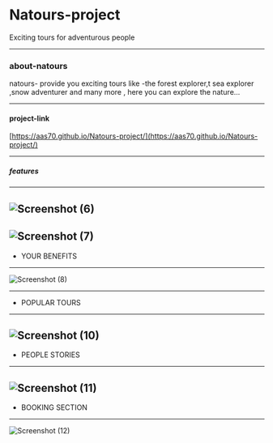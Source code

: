 # Natours-project
 Exciting tours for adventurous people
 
 

------------

### about-natours
natours- provide you exciting tours like -the forest explorer,t sea explorer ,snow adventurer and many more , here you can explore the nature...


------------

#### project-link
[https://aas70.github.io/Natours-project/](https://aas70.github.io/Natours-project/)


---------

##### features
------
![Screenshot (6)](https://user-images.githubusercontent.com/115452935/202714222-58747843-a357-48e1-b0b8-030d01be22e7.png)
----------
![Screenshot (7)](https://user-images.githubusercontent.com/115452935/202714220-418f4bd8-ae32-43e6-836f-68a4f011ba33.png)
------
* YOUR BENEFITS
-------
![Screenshot (8)](https://user-images.githubusercontent.com/115452935/202715269-71016f7d-15f2-47ee-aad8-49fa54f2c0c2.png)

--------
* POPULAR TOURS
--------
![Screenshot (10)](https://user-images.githubusercontent.com/115452935/202715263-bb895e8b-0967-4ede-8ad7-5cb2186743dd.png)
----------
* PEOPLE STORIES
--------
![Screenshot (11)](https://user-images.githubusercontent.com/115452935/202715261-83f5c529-4ee8-401e-a8fc-12a98122f891.png)
---------
* BOOKING SECTION
--------
![Screenshot (12)](https://user-images.githubusercontent.com/115452935/202715252-e60b4d6d-4dfe-4b10-8efd-34d958de8fe8.png)



